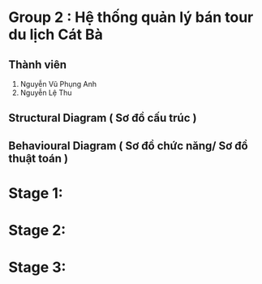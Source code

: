 # Group 2 : Hệ thống quản lý bán tour du lịch Cát Bà
## Thành viên 
1. Nguyễn Vũ Phụng Anh
2. Nguyễn Lệ Thu
## Structural Diagram ( Sơ đồ cấu trúc )
## Behavioural Diagram ( Sơ đồ chức năng/ Sơ đồ thuật toán )
# Stage 1:
# Stage 2:
# Stage 3:
